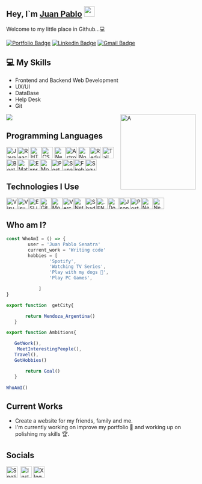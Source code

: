 ## Hey, I`m [Juan Pablo](href="https://portfolio-macana-astro.netlify.app/) <img src="https://media.giphy.com/media/hvRJCLFzcasrR4ia7z/giphy.gif" width="28px" height="28px">

<p>Welcome to my little place in Github...💻<p>

[![Portfolio Badge](https://img.shields.io/badge/-PORTFOLIO-green?style=flat-circle&logo=github&logoColor=white&link=https://portfolio-macana-astro.netlify.app/)](https://portfolio-macana-astro.netlify.app)
[![Linkedin Badge](https://img.shields.io/badge/-jpsenatra-blue?style=flat-square&logo=Linkedin&logoColor=white&link=https://www.linkedin.com/in/jpsenatra)](https://www.linkedin.com/in/haany-ali) 
[![Gmail Badge](https://img.shields.io/badge/-jpsenatra@gmail.com-c14438?style=flat-square&logo=Gmail&logoColor=white&link=mailto:jpsenatra@gmail.com)](mailto:jpsenatra@gmail.com) 

## :computer: My Skills

- Frontend and Backend Web Development
- UX/UI
- DataBase
- Help Desk
- Git

<img src = 'https://imgur.com/1x3nza2.png' alt = 'A' align='right' width='200px' height='200px'/>
<img src = "https://github-readme-stats.vercel.app/api/top-langs/?username=jpmacana&layout=compact">

## Programming Languages

<img src="https://img.shields.io/badge/JavaScript-282C34?logo=javascript&logoColor=F7DF1E" alt="JavaScript logo" title="JavaScript" height="30"/><img src="https://img.shields.io/badge/React-282C34?logo=react&logoColor=3178C6" alt="React logo" title="React" height="30"  />
<img src="https://img.shields.io/badge/HTML5-282C34?logo=html5&logoColor=E34F26" alt="HTML5 logo" title="HTML5" height="30"  /><img src="https://img.shields.io/badge/CSS3-282C34?logo=css3&logoColor=1572B6" alt="CSS3 logo" title="CSS3" height="30"  />
<img src="https://img.shields.io/badge/Next js-282C34?logo=next.js&logoColor=3DDC84" alt="Next JS logo" title="Next JS" height="30"  /><img src="https://img.shields.io/badge/Astro-282C34?logo=astro&logoColor=F57D1F" alt="Astro" title="Astro" height="30"  />
<img src="https://img.shields.io/badge/NodeJs-282C34?logo=node.js&logoColor=339933" alt="Node Js logo" title="Node Js" height="30"  /><img src="https://img.shields.io/badge/Redux-282C34?logo=redux&logoColor=764ABC" alt="Redux logo" title="Redux" height="30"  />
<img src="https://img.shields.io/badge/TailwindCSS-282C34?logo=tailwindcss&logoColor=38B2AC" alt="Tailwind CSS logo" title="Tailwind CSS" height="30"  /><img src="https://img.shields.io/badge/Bootstrap-282C34?logo=bootstrap&logoColor=563D7C" alt="Bootstrap logo" title="Bootstrap" height="30" /><img src="https://img.shields.io/badge/Material UI-282C34?logo=MUI&logoColor=007FFF" alt="Material UI logo" title="Material UI" height="30"  /><img src="https://img.shields.io/badge/Express-282C34?logo=express&logoColor=00F200" alt="Express logo" title="Express" height="30" /><img src="https://img.shields.io/badge/MongoDB-282C34?logo=mongodb&logoColor=47A248" alt="MongoDB logo" title="MongoDB" height="30" /><img src="https://img.shields.io/badge/PostgreSQL-282C34?logo=postgresql&logoColor=4169E1" alt="PostgreSQL logo" title="PostgreSQL" height="30" /><img src="https://img.shields.io/badge/Supabase-282C34?logo=supabase&logoColor=3FCF8E" alt="Supabase logo" title="Supabase" height="30" /><img src="https://img.shields.io/badge/Firebase-282C34?logo=firebase&logoColor=FFCA28" alt="Firebase logo" title="Firebase" height="30" /><img src="https://img.shields.io/badge/Sequelize-282C34?logo=sequelize&logoColor=52B0E7" alt="Sequelize logo" title="Sequelize" height="30" />


## Technologies I Use

<img src="https://img.shields.io/badge/VS%20Code-282C34?logo=visual-studio-code&logoColor=007ACC" alt="Visual Studio Code logo" title="Visual Studio Code" height="30" /><img src="https://img.shields.io/badge/Spotify-282C34?logo=spotify&logoColor=1db954" alt="Visual Studio Code logo" title="Visual Studio Code" height="30" /><img src="https://img.shields.io/badge/ESLint-282C34?logo=eslint&logoColor=4B32C3" alt="ESLint logo" title="ESLint" height="30" /><img src="https://img.shields.io/badge/git-282C34?logo=github&logoColor=836FFF" alt="Github" title="Git" height="30" /><img src="https://img.shields.io/badge/Mongoose-282C34?logo=Mongoose&logoColor=F04D35" alt="Mongoose logo" title="Mongoose" height="30" /><img src="https://img.shields.io/badge/Vercel-282C34?logo=vercel&logoColor=000000" alt="Vercel logo" title="Vercel" height="30" /><img src="https://img.shields.io/badge/Netlify-282C34?logo=netlify&logoColor=47a141" alt="Netlify logo" title="Netlify" height="30" /><img src="https://img.shields.io/badge/ShadCN UI-282C34?logo=shadcn/ui&logoColor=ECD53F" alt="ShadCN logo" title="ShadCN" height="30" /><img src="https://img.shields.io/badge/.ENV-282C34?logo=.env&logoColor=ECD53F" alt=".ENV logo" title=".ENV" height="30" /><img src="https://img.shields.io/badge/Docker-282C34?logo=docker&logoColor=2496ED" alt="Docker logo" title="Docker" height="30" /><img src="https://img.shields.io/badge/Json-282C34?logo=json&logoColor=000000" alt="Json logo" title="Json" height="30" /><img src="https://img.shields.io/badge/Postman-282C34?logo=postman&logoColor=FF6C37" alt="Postman logo" title="Postman" height="30" /><img src="https://img.shields.io/badge/Nest-282C34?logo=nestjs&logoColor=E0234E" alt="Nest logo" title="Nest" height="30" /><img src="https://img.shields.io/badge/Vite-282C34?logo=Vite&logoColor=646cff" alt="Nest logo" title="Nest" height="30" />

## Who am I?

```javascript
const WhoAmI = () => {
	    user = 'Juan Pablo Senatra'
		current_work = 'Writing code'
		hobbies = [
				'Spotify',
				'Watching TV Series',
				'Play with my dogs 🐶',
                'Play PC Games',

			]
}

export function  getCity{

       return Mendoza_Argentina()
   }

export function Ambitions{

   GetWork(),
	MeetInterestingPeople(),
   Travel(),
   GetHobbies()

       return Goal()
   }

WhoAmI()

```

## Current Works

- Create a website for my friends, family and me.
- I'm currently working on improve my portfolio 💼 and working up on polishing my skills 🏆.

## Socials

[<img src="https://img.shields.io/badge/Spotify-282C34?logo=Spotify&logoColor=1db954" alt="Spotify logo" title="Spotify" height="30" />](https://open.spotify.com/playlist/3PHjeAWlzyr0X2JlNovwcW?si=63e991ccfcb94825)&nbsp;
[<img src="https://img.shields.io/badge/Instagram-282C34?logo=instagram&logoColor=E4405F" alt="Instagram logo" title="Instagram" height="30" />](https://www.instagram.com/jpsenatra)
[<img src="https://img.shields.io/badge/X-282C34?logo=x&logoColor=E4405F" alt="X logo" title="X" height="30" />](https://twitter.com/jpsenatra)
